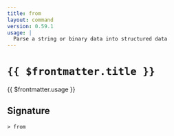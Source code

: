 ```yaml
---
title: from
layout: command
version: 0.59.1
usage: |
  Parse a string or binary data into structured data
---
```


# `{{ $frontmatter.title }}`

<div style='white-space: pre-wrap;'>{{ $frontmatter.usage }}</div>

## Signature

```> from ```

